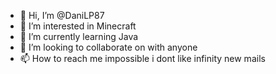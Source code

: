 - 👋 Hi, I’m @DaniLP87
- 👀 I’m interested in Minecraft
- 🌱 I’m currently learning Java
- 💞️ I’m looking to collaborate on with anyone
- 📫 How to reach me impossible i dont like infinity new mails

